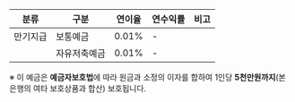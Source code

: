 | 분류     | 구분         | 연이율 | 연수익률 | 비고 |
|----------|--------------|--------|----------|------|
| 만기지급 | 보통예금     | 0.01%  | -        |      |
|          | 자유저축예금 | 0.01%  | -        |      |

※ 이 예금은 **예금자보호법**에 따라 원금과 소정의 이자를 합하여 1인당 **5천만원까지**(본 은행의 여타 보호상품과 합산) 보호됩니다.